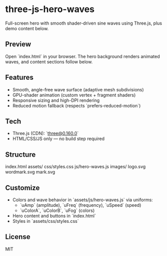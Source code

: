 # three-js-hero-waves

Full-screen hero with smooth shader-driven sine waves using Three.js, plus demo content below.

## Preview
Open \`index.html\` in your browser. The hero background renders animated waves, and content sections follow below.

## Features
- Smooth, angle-free wave surface (adaptive mesh subdivisions)
- GPU-shader animation (custom vertex + fragment shaders)
- Responsive sizing and high-DPI rendering
- Reduced motion fallback (respects \`prefers-reduced-motion\`)

## Tech
- Three.js (CDN): \`three@0.160.0\`
- HTML/CSS/JS only — no build step required

## Structure


index.html
assets/
  css/styles.css
  js/hero-waves.js
  images/
    logo.svg
    wordmark.svg
    mark.svg



## Customize
- Colors and wave behavior in \`assets/js/hero-waves.js\` via uniforms:
  - \`uAmp\` (amplitude), \`uFreq\` (frequency), \`uSpeed\` (speed)
  - \`uColorA\`, \`uColorB\`, \`uFog\` (colors)
- Hero content and buttons in \`index.html\`
- Styles in \`assets/css/styles.css\`

 

## License
MIT
